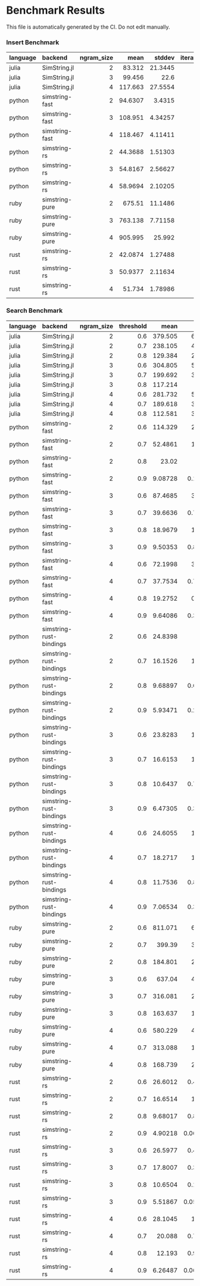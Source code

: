 # Benchmark Results

This file is automatically generated by the CI. Do not edit manually.

### Insert Benchmark
| language   | backend        |   ngram_size |     mean |   stddev |   iterations |
|:-----------|:---------------|-------------:|---------:|---------:|-------------:|
| julia      | SimString.jl   |            2 |  83.312  | 21.3445  |          100 |
| julia      | SimString.jl   |            3 |  99.456  | 22.6     |          100 |
| julia      | SimString.jl   |            4 | 117.663  | 27.5554  |          100 |
| python     | simstring-fast |            2 |  94.6307 |  3.4315  |          100 |
| python     | simstring-fast |            3 | 108.951  |  4.34257 |          100 |
| python     | simstring-fast |            4 | 118.467  |  4.11411 |          100 |
| python     | simstring-rs   |            2 |  44.3688 |  1.51303 |          100 |
| python     | simstring-rs   |            3 |  54.8167 |  2.56627 |          100 |
| python     | simstring-rs   |            4 |  58.9694 |  2.10205 |          100 |
| ruby       | simstring-pure |            2 | 675.51   | 11.1486  |           30 |
| ruby       | simstring-pure |            3 | 763.138  |  7.71158 |           27 |
| ruby       | simstring-pure |            4 | 905.995  | 25.992   |           23 |
| rust       | simstring-rs   |            2 |  42.0874 |  1.27488 |          100 |
| rust       | simstring-rs   |            3 |  50.9377 |  2.11634 |          100 |
| rust       | simstring-rs   |            4 |  51.734  |  1.78986 |          100 |

### Search Benchmark
| language   | backend                 |   ngram_size |   threshold |      mean |    stddev |   iterations |
|:-----------|:------------------------|-------------:|------------:|----------:|----------:|-------------:|
| julia      | SimString.jl            |            2 |         0.6 | 379.505   | 6.85822   |           53 |
| julia      | SimString.jl            |            2 |         0.7 | 238.105   | 4.45466   |           84 |
| julia      | SimString.jl            |            2 |         0.8 | 129.384   | 2.29539   |          100 |
| julia      | SimString.jl            |            3 |         0.6 | 304.805   | 5.18153   |           66 |
| julia      | SimString.jl            |            3 |         0.7 | 199.692   | 3.94327   |          100 |
| julia      | SimString.jl            |            3 |         0.8 | 117.214   | 2.7679    |          100 |
| julia      | SimString.jl            |            4 |         0.6 | 281.732   | 5.15355   |           72 |
| julia      | SimString.jl            |            4 |         0.7 | 189.618   | 3.87415   |          100 |
| julia      | SimString.jl            |            4 |         0.8 | 112.581   | 3.21393   |          100 |
| python     | simstring-fast          |            2 |         0.6 | 114.329   | 2.66088   |          100 |
| python     | simstring-fast          |            2 |         0.7 |  52.4861  | 1.00547   |          100 |
| python     | simstring-fast          |            2 |         0.8 |  23.02    | 1.682     |          100 |
| python     | simstring-fast          |            2 |         0.9 |   9.08728 | 0.164822  |          100 |
| python     | simstring-fast          |            3 |         0.6 |  87.4685  | 3.18336   |          100 |
| python     | simstring-fast          |            3 |         0.7 |  39.6636  | 0.706401  |          100 |
| python     | simstring-fast          |            3 |         0.8 |  18.9679  | 1.09023   |          100 |
| python     | simstring-fast          |            3 |         0.9 |   9.50353 | 0.834618  |          100 |
| python     | simstring-fast          |            4 |         0.6 |  72.1998  | 3.68593   |          100 |
| python     | simstring-fast          |            4 |         0.7 |  37.7534  | 0.738582  |          100 |
| python     | simstring-fast          |            4 |         0.8 |  19.2752  | 0.57512   |          100 |
| python     | simstring-fast          |            4 |         0.9 |   9.64086 | 0.317134  |          100 |
| python     | simstring-rust-bindings |            2 |         0.6 |  24.8398  | 2.0249    |          100 |
| python     | simstring-rust-bindings |            2 |         0.7 |  16.1526  | 1.29028   |          100 |
| python     | simstring-rust-bindings |            2 |         0.8 |   9.68897 | 0.640478  |          100 |
| python     | simstring-rust-bindings |            2 |         0.9 |   5.93471 | 0.243572  |          100 |
| python     | simstring-rust-bindings |            3 |         0.6 |  23.8283  | 1.33835   |          100 |
| python     | simstring-rust-bindings |            3 |         0.7 |  16.6153  | 1.04709   |          100 |
| python     | simstring-rust-bindings |            3 |         0.8 |  10.6437  | 0.760911  |          100 |
| python     | simstring-rust-bindings |            3 |         0.9 |   6.47305 | 0.388888  |          100 |
| python     | simstring-rust-bindings |            4 |         0.6 |  24.6055  | 1.39281   |          100 |
| python     | simstring-rust-bindings |            4 |         0.7 |  18.2717  | 1.08332   |          100 |
| python     | simstring-rust-bindings |            4 |         0.8 |  11.7536  | 0.806155  |          100 |
| python     | simstring-rust-bindings |            4 |         0.9 |   7.06534 | 0.315326  |          100 |
| ruby       | simstring-pure          |            2 |         0.6 | 811.071   | 6.78931   |           25 |
| ruby       | simstring-pure          |            2 |         0.7 | 399.39    | 3.91028   |           51 |
| ruby       | simstring-pure          |            2 |         0.8 | 184.801   | 2.63934   |          100 |
| ruby       | simstring-pure          |            3 |         0.6 | 637.04    | 4.64389   |           32 |
| ruby       | simstring-pure          |            3 |         0.7 | 316.081   | 2.58015   |           64 |
| ruby       | simstring-pure          |            3 |         0.8 | 163.637   | 1.65851   |          100 |
| ruby       | simstring-pure          |            4 |         0.6 | 580.229   | 4.14469   |           35 |
| ruby       | simstring-pure          |            4 |         0.7 | 313.088   | 1.81666   |           64 |
| ruby       | simstring-pure          |            4 |         0.8 | 168.739   | 2.27396   |          100 |
| rust       | simstring-rs            |            2 |         0.6 |  26.6012  | 0.404987  |          100 |
| rust       | simstring-rs            |            2 |         0.7 |  16.6514  | 1.05681   |          100 |
| rust       | simstring-rs            |            2 |         0.8 |   9.68017 | 0.871651  |          100 |
| rust       | simstring-rs            |            2 |         0.9 |   4.90218 | 0.0698799 |          100 |
| rust       | simstring-rs            |            3 |         0.6 |  26.5977  | 0.492048  |          100 |
| rust       | simstring-rs            |            3 |         0.7 |  17.8007  | 0.316599  |          100 |
| rust       | simstring-rs            |            3 |         0.8 |  10.6504  | 0.185692  |          100 |
| rust       | simstring-rs            |            3 |         0.9 |   5.51867 | 0.0561231 |          100 |
| rust       | simstring-rs            |            4 |         0.6 |  28.1045  | 1.31307   |          100 |
| rust       | simstring-rs            |            4 |         0.7 |  20.088   | 0.793684  |          100 |
| rust       | simstring-rs            |            4 |         0.8 |  12.193   | 0.948951  |          100 |
| rust       | simstring-rs            |            4 |         0.9 |   6.26487 | 0.0677271 |          100 |

